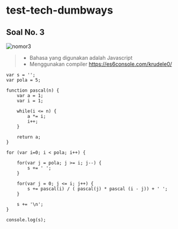# test-tech-dumbways

## Soal No. 3

![nomor3](https://user-images.githubusercontent.com/34154595/127832320-631dfcc4-f1c5-46e3-bb85-8ee75816f32d.png)


> - Bahasa yang digunakan adalah Javascript
> - Menggunakan compiler https://es6console.com/krudele0/


```
var s = '';
var pola = 5;

function pascal(n) {
    var a = 1;
    var i = 1;

    while(i <= n) {
        a *= i;
        i++;
    }

    return a;
} 

for (var i=0; i < pola; i++) {

    for(var j = pola; j >= i; j--) {
        s += ' ';
    }

    for(var j = 0; j <= i; j++) {
        s += pascal(i) / ( pascal(j) * pascal (i - j)) + ' ';
    }

    s += '\n';
}

console.log(s);
```
